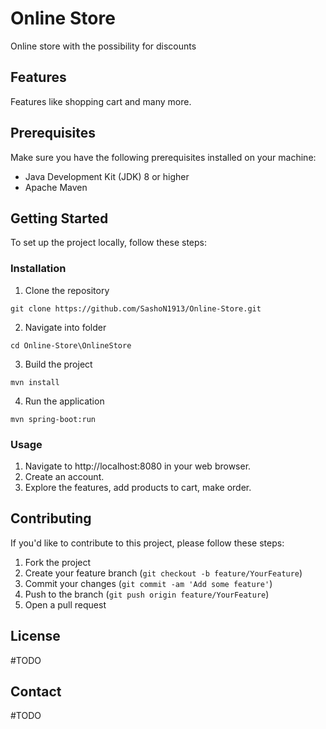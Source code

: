 
# Online Store

Online store with the possibility for discounts

## Features

Features like shopping cart and many more.

## Prerequisites

Make sure you have the following prerequisites installed on your machine:

- Java Development Kit (JDK) 8 or higher
- Apache Maven

## Getting Started

To set up the project locally, follow these steps:

### Installation

1. Clone the repository
```
git clone https://github.com/SashoN1913/Online-Store.git
```
2. Navigate into folder
```
cd Online-Store\OnlineStore
```
3. Build the project
```
mvn install
```
4. Run the application
```
mvn spring-boot:run
```

### Usage

1. Navigate to http://localhost:8080 in your web browser.
2. Create an account.
3. Explore the features, add products to cart, make order.


## Contributing

If you'd like to contribute to this project, please follow these steps:

1. Fork the project
2. Create your feature branch (`git checkout -b feature/YourFeature`)
3. Commit your changes (`git commit -am 'Add some feature'`)
4. Push to the branch (`git push origin feature/YourFeature`)
5. Open a pull request

## License

#TODO

## Contact

#TODO
